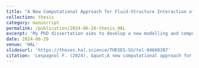 ```yaml
---
title: "A New Computational Approach for Fluid-Structure Interaction of Slender Bodies Immersed in Three-Dimensional Flows"
collection: thesis
category: manuscript
permalink: /publication/2024-06-26-thesis_HAL
excerpt: 'My PhD dissertation aims to develop a new modelling and computational approach for the simulation of slender bodies immersed in three dimensional flows.'
date: 2024-06-26
venue: 'HAL'
slidesurl: 'https://theses.hal.science/THESES-SU/tel-04660387'
citation: 'Lespagnol F. (2024). &quot;A new computational approach for fluid-structure interaction of slender bodies immersed in three-dimensional flows. &quot; <i>Hal</i>. 1(2).'
---
```

